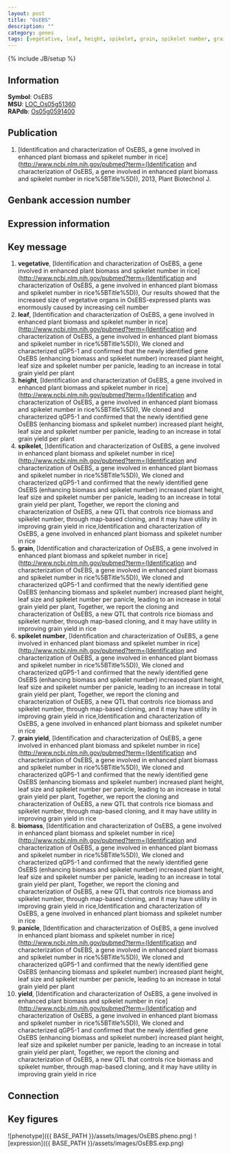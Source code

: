 ```yaml
---
layout: post
title: "OsEBS"
description: ""
category: genes
tags: [vegetative, leaf, height, spikelet, grain, spikelet number, grain yield, biomass, panicle, yield, Gene]
---
```

{% include JB/setup %}

## Information
__Symbol__: OsEBS  
__MSU__: [LOC_Os05g51360](http://rice.plantbiology.msu.edu/cgi-bin/ORF_infopage.cgi?orf=LOC_Os05g51360)  
__RAPdb__: [Os05g0591400](http://rapdb.dna.affrc.go.jp/viewer/gbrowse_details/irgsp1?name=Os05g0591400)  

## Publication
1. [Identification and characterization of OsEBS, a gene involved in enhanced plant biomass and spikelet number in rice](http://www.ncbi.nlm.nih.gov/pubmed?term=(Identification and characterization of OsEBS, a gene involved in enhanced plant biomass and spikelet number in rice%5BTitle%5D)), 2013, Plant Biotechnol J.

## Genbank accession number

## Expression information

## Key message
1. __vegetative__, [Identification and characterization of OsEBS, a gene involved in enhanced plant biomass and spikelet number in rice](http://www.ncbi.nlm.nih.gov/pubmed?term=(Identification and characterization of OsEBS, a gene involved in enhanced plant biomass and spikelet number in rice%5BTitle%5D)),  Our results showed that the increased size of vegetative organs in OsEBS-expressed plants was enormously caused by increasing cell number
2. __leaf__, [Identification and characterization of OsEBS, a gene involved in enhanced plant biomass and spikelet number in rice](http://www.ncbi.nlm.nih.gov/pubmed?term=(Identification and characterization of OsEBS, a gene involved in enhanced plant biomass and spikelet number in rice%5BTitle%5D)),  We cloned and characterized qGP5-1 and confirmed that the newly identified gene OsEBS (enhancing biomass and spikelet number) increased plant height, leaf size and spikelet number per panicle, leading to an increase in total grain yield per plant
3. __height__, [Identification and characterization of OsEBS, a gene involved in enhanced plant biomass and spikelet number in rice](http://www.ncbi.nlm.nih.gov/pubmed?term=(Identification and characterization of OsEBS, a gene involved in enhanced plant biomass and spikelet number in rice%5BTitle%5D)),  We cloned and characterized qGP5-1 and confirmed that the newly identified gene OsEBS (enhancing biomass and spikelet number) increased plant height, leaf size and spikelet number per panicle, leading to an increase in total grain yield per plant
4. __spikelet__, [Identification and characterization of OsEBS, a gene involved in enhanced plant biomass and spikelet number in rice](http://www.ncbi.nlm.nih.gov/pubmed?term=(Identification and characterization of OsEBS, a gene involved in enhanced plant biomass and spikelet number in rice%5BTitle%5D)),  We cloned and characterized qGP5-1 and confirmed that the newly identified gene OsEBS (enhancing biomass and spikelet number) increased plant height, leaf size and spikelet number per panicle, leading to an increase in total grain yield per plant, Together, we report the cloning and characterization of OsEBS, a new QTL that controls rice biomass and spikelet number, through map-based cloning, and it may have utility in improving grain yield in rice,Identification and characterization of OsEBS, a gene involved in enhanced plant biomass and spikelet number in rice
5. __grain__, [Identification and characterization of OsEBS, a gene involved in enhanced plant biomass and spikelet number in rice](http://www.ncbi.nlm.nih.gov/pubmed?term=(Identification and characterization of OsEBS, a gene involved in enhanced plant biomass and spikelet number in rice%5BTitle%5D)),  We cloned and characterized qGP5-1 and confirmed that the newly identified gene OsEBS (enhancing biomass and spikelet number) increased plant height, leaf size and spikelet number per panicle, leading to an increase in total grain yield per plant, Together, we report the cloning and characterization of OsEBS, a new QTL that controls rice biomass and spikelet number, through map-based cloning, and it may have utility in improving grain yield in rice
6. __spikelet number__, [Identification and characterization of OsEBS, a gene involved in enhanced plant biomass and spikelet number in rice](http://www.ncbi.nlm.nih.gov/pubmed?term=(Identification and characterization of OsEBS, a gene involved in enhanced plant biomass and spikelet number in rice%5BTitle%5D)),  We cloned and characterized qGP5-1 and confirmed that the newly identified gene OsEBS (enhancing biomass and spikelet number) increased plant height, leaf size and spikelet number per panicle, leading to an increase in total grain yield per plant, Together, we report the cloning and characterization of OsEBS, a new QTL that controls rice biomass and spikelet number, through map-based cloning, and it may have utility in improving grain yield in rice,Identification and characterization of OsEBS, a gene involved in enhanced plant biomass and spikelet number in rice
7. __grain yield__, [Identification and characterization of OsEBS, a gene involved in enhanced plant biomass and spikelet number in rice](http://www.ncbi.nlm.nih.gov/pubmed?term=(Identification and characterization of OsEBS, a gene involved in enhanced plant biomass and spikelet number in rice%5BTitle%5D)),  We cloned and characterized qGP5-1 and confirmed that the newly identified gene OsEBS (enhancing biomass and spikelet number) increased plant height, leaf size and spikelet number per panicle, leading to an increase in total grain yield per plant, Together, we report the cloning and characterization of OsEBS, a new QTL that controls rice biomass and spikelet number, through map-based cloning, and it may have utility in improving grain yield in rice
8. __biomass__, [Identification and characterization of OsEBS, a gene involved in enhanced plant biomass and spikelet number in rice](http://www.ncbi.nlm.nih.gov/pubmed?term=(Identification and characterization of OsEBS, a gene involved in enhanced plant biomass and spikelet number in rice%5BTitle%5D)),  We cloned and characterized qGP5-1 and confirmed that the newly identified gene OsEBS (enhancing biomass and spikelet number) increased plant height, leaf size and spikelet number per panicle, leading to an increase in total grain yield per plant, Together, we report the cloning and characterization of OsEBS, a new QTL that controls rice biomass and spikelet number, through map-based cloning, and it may have utility in improving grain yield in rice,Identification and characterization of OsEBS, a gene involved in enhanced plant biomass and spikelet number in rice
9. __panicle__, [Identification and characterization of OsEBS, a gene involved in enhanced plant biomass and spikelet number in rice](http://www.ncbi.nlm.nih.gov/pubmed?term=(Identification and characterization of OsEBS, a gene involved in enhanced plant biomass and spikelet number in rice%5BTitle%5D)),  We cloned and characterized qGP5-1 and confirmed that the newly identified gene OsEBS (enhancing biomass and spikelet number) increased plant height, leaf size and spikelet number per panicle, leading to an increase in total grain yield per plant
10. __yield__, [Identification and characterization of OsEBS, a gene involved in enhanced plant biomass and spikelet number in rice](http://www.ncbi.nlm.nih.gov/pubmed?term=(Identification and characterization of OsEBS, a gene involved in enhanced plant biomass and spikelet number in rice%5BTitle%5D)),  We cloned and characterized qGP5-1 and confirmed that the newly identified gene OsEBS (enhancing biomass and spikelet number) increased plant height, leaf size and spikelet number per panicle, leading to an increase in total grain yield per plant, Together, we report the cloning and characterization of OsEBS, a new QTL that controls rice biomass and spikelet number, through map-based cloning, and it may have utility in improving grain yield in rice

## Connection

## Key figures
![phenotype]({{ BASE_PATH }}/assets/images/OsEBS.pheno.png)
![expression]({{ BASE_PATH }}/assets/images/OsEBS.exp.png)


